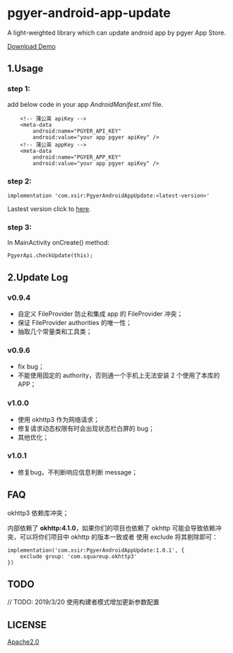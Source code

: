 # pgyer-android-app-update

A light-weighted library which can update android app by pgyer App Store.

[Download Demo](https://www.pgyer.com/android_app_update)

## 1.Usage

### step 1:

add below code in your app *AndroidManifest.xml* file.

```
    <!-- 蒲公英 apiKey -->
    <meta-data
        android:name="PGYER_API_KEY"
        android:value="your app pgyer apiKey" />
    <!-- 蒲公英 appKey -->
    <meta-data
        android:name="PGYER_APP_KEY"
        android:value="your app pgyer apiKey" />
```

### step 2:

```
implementation 'com.xsir:PgyerAndroidAppUpdate:<latest-version>'
```

Lastest version click to [here](https://github.com/xinpengfei520/pgyer-android-app-update/releases).

### step 3:

In MainActivity onCreate() method:

```
PgyerApi.checkUpdate(this);
```

## 2.Update Log

### v0.9.4

- 自定义 FileProvider 防止和集成 app 的 FileProvider 冲突；
- 保证 FileProvider authorities 的唯一性；
- 抽取几个常量类和工具类；

### v0.9.6

- fix bug；
- 不能使用固定的 authority，否则通一个手机上无法安装 2 个使用了本库的 APP；

### v1.0.0

- 使用 okhttp3 作为网络请求；
- 修复请求动态权限有时会出现状态栏白屏的 bug；
- 其他优化；

### v1.0.1

- 修复bug，不判断响应信息判断 message；

## FAQ

okhttp3 依赖库冲突；

内部依赖了 **okhttp:4.1.0**，如果你们的项目也依赖了 okhttp 可能会导致依赖冲突，可以将你们项目中 okhttp 的版本一致或者
使用 exclude 将其剔除即可：

```
implementation('com.xsir:PgyerAndroidAppUpdate:1.0.1', {
    exclude group: 'com.squareup.okhttp3'
})
```

## TODO

// TODO: 2019/3/20 使用构建者模式增加更新参数配置

## LICENSE

[Apache2.0](https://github.com/xinpengfei520/pgyer-android-app-update/blob/master/LICENSE)